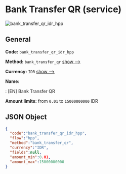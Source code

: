 
# Bank Transfer QR (service) 
![bank_transfer_qr_idr_hpp](https://static.openfintech.io/payment_methods/bank_transfer_qr_idr_hpp/logo.svg?w=400&c=v0.59.26#w200)  

## General 
 
**Code:** `bank_transfer_qr_idr_hpp` 
 
**Method:** `bank_transfer_qr` 
 [show -->](/payment-methods/bank_transfer_qr/) 
 
**Currency:** `IDR` [show -->](/currencies/IDR/) 
 
**Name:** 
 
:	[EN] Bank Transfer QR 
 
**Amount limits:** from `0.01` to `15000000000` IDR 

## JSON Object 

```json
{
  "code":"bank_transfer_qr_idr_hpp",
  "flow":"hpp",
  "method":"bank_transfer_qr",
  "currency":"IDR",
  "fields":null,
  "amount_min":0.01,
  "amount_max":15000000000
}
```  
